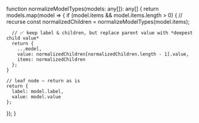 function normalizeModelTypes(models: any[]): any[] {
  return models.map(model => {
    if (model.items && model.items.length > 0) {
      // recurse
      const normalizedChildren = normalizeModelTypes(model.items);

      // ✅ keep label & children, but replace parent value with *deepest child value*
      return {
        ...model,
        value: normalizedChildren[normalizedChildren.length - 1].value,
        items: normalizedChildren
      };
    }

    // leaf node – return as is
    return {
      label: model.label,
      value: model.value
    };
  });
}
